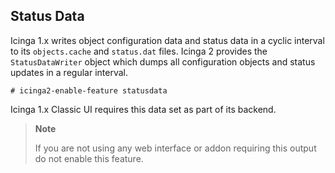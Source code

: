 ## Status Data

Icinga 1.x writes object configuration data and status data in a cyclic
interval to its `objects.cache` and `status.dat` files. Icinga 2 provides
the `StatusDataWriter` object which dumps all configuration objects and
status updates in a regular interval.

    # icinga2-enable-feature statusdata
    
Icinga 1.x Classic UI requires this data set as part of its backend.
    
> **Note**
>
> If you are not using any web interface or addon requiring this output
> do not enable this feature.
